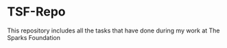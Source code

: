 # TSF-Repo
This repository includes all the tasks that have done during my work at The Sparks Foundation
